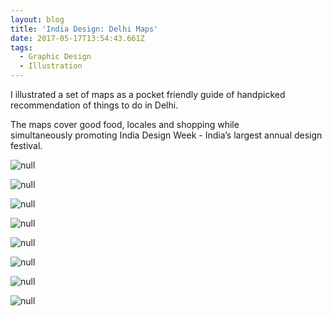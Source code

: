 ```yaml
---
layout: blog
title: 'India Design: Delhi Maps'
date: 2017-05-17T13:54:43.661Z
tags:
  - Graphic Design
  - Illustration
---
```

I illustrated a set of maps as a pocket friendly guide of handpicked recommendation of things to do in Delhi.

The maps cover good food, locales and shopping while simultaneously promoting India Design Week - India’s largest annual design festival.

![null](/images/01DelhiMap.jpg)

![null](/images/02DelhiMap.jpg)

![null](/images/03DelhiMap.jpg)

![null](/images/04DelhiMap.jpg)

![null](/images/05DelhiMap.jpg)

![null](/images/06DelhiMap.jpg)

![null](/images/07DelhiMap.jpg)

![null](/images/08DelhiMap.jpg)



